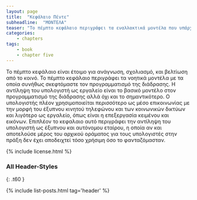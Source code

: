 ```yaml
---
layout: page
title:  "Κεφάλαιο Πέντε"
subheadline:  "ΜΟΝΤΕΛΑ"
teaser: "Το πέμπτο κεφάλαιο περιγράφει τα εναλλακτικά μοντέλα που υπάρχουν για την κατανόηση του προγραμματισμού της διάδρασης."
categories:
    - chapters
tags:
    - book
    - chapter five
---
```


Το πέμπτο κεφάλαιο είναι έτοιμο για ανάγνωση, σχολιασμό, και βελτίωση από το κοινό. Το πέμπτο κεφάλαιο περιγράφει τα νοητικά μοντέλα με τα οποία συνήθως σκεφτόμαστε τον προγραμματισμό της διάδρασης. Η αντίληψη του υπολογιστή ως εργαλείο είναι το βασικό μοντέλο στον προγραμματισμό της διάδρασης αλλά όχι και το σημαντικότερο. Ο υπολογιστής πλέον χρησιμοποιείται περισσότερο ως μέσο επικοινωνίας με την μορφή του έξυπνου κινητού τηλεφώνου και των κοινωνικών δικτύων και λιγότερο ως εργαλείο, όπως είναι η επεξεργασία κειμένου και εικόνων. Επιπλέον το κεφαλαιο αυτό περιγράφει την αντίληψη του υπολογιστή ως έξυπνου και αυτόνομου εταίρου, η οποία αν και αποτελούσε μέρος του αρχικού οράματος για τους υπολογιστές στην πράξη δεν έχει αποδειχτεί τόσο χρήσιμη όσο το φανταζόμασταν.

{% include license.html %}

### All Header-Styles
{: .t60 }

{% include list-posts.html tag='header' %}
